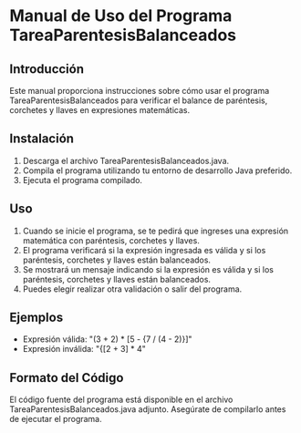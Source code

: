 # Manual de Uso del Programa TareaParentesisBalanceados

## Introducción
Este manual proporciona instrucciones sobre cómo usar el programa TareaParentesisBalanceados para verificar el balance de paréntesis, corchetes y llaves en expresiones matemáticas.

## Instalación
1. Descarga el archivo TareaParentesisBalanceados.java.
2. Compila el programa utilizando tu entorno de desarrollo Java preferido.
3. Ejecuta el programa compilado.

## Uso
1. Cuando se inicie el programa, se te pedirá que ingreses una expresión matemática con paréntesis, corchetes y llaves.
2. El programa verificará si la expresión ingresada es válida y si los paréntesis, corchetes y llaves están balanceados.
3. Se mostrará un mensaje indicando si la expresión es válida y si los paréntesis, corchetes y llaves están balanceados.
4. Puedes elegir realizar otra validación o salir del programa.

## Ejemplos
- Expresión válida: "(3 + 2) * [5 - {7 / (4 - 2)}]"
- Expresión inválida: "{[2 + 3] * 4"

## Formato del Código
El código fuente del programa está disponible en el archivo TareaParentesisBalanceados.java adjunto. Asegúrate de compilarlo antes de ejecutar el programa.